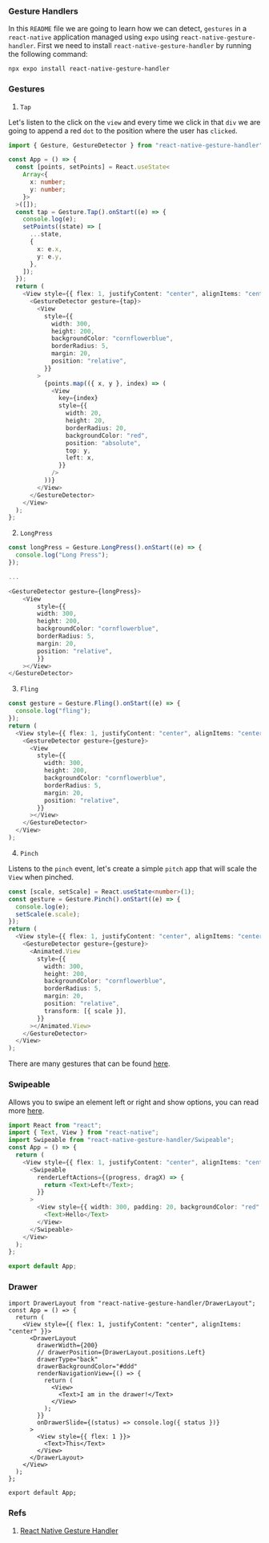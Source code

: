 ### Gesture Handlers

In this `README` file we are going to learn how we can detect, `gestures` in a `react-native` application managed using `expo` using `react-native-gesture-handler`. First we need to install `react-native-gesture-handler` by running the following command:

```shell
npx expo install react-native-gesture-handler
```

### Gestures

1. `Tap`

Let's listen to the click on the `view` and every time we click in that `div` we are going to append a red `dot` to the position where the user has `clicked`.

```ts
import { Gesture, GestureDetector } from "react-native-gesture-handler";

const App = () => {
  const [points, setPoints] = React.useState<
    Array<{
      x: number;
      y: number;
    }>
  >([]);
  const tap = Gesture.Tap().onStart((e) => {
    console.log(e);
    setPoints((state) => [
      ...state,
      {
        x: e.x,
        y: e.y,
      },
    ]);
  });
  return (
    <View style={{ flex: 1, justifyContent: "center", alignItems: "center" }}>
      <GestureDetector gesture={tap}>
        <View
          style={{
            width: 300,
            height: 200,
            backgroundColor: "cornflowerblue",
            borderRadius: 5,
            margin: 20,
            position: "relative",
          }}
        >
          {points.map(({ x, y }, index) => (
            <View
              key={index}
              style={{
                width: 20,
                height: 20,
                borderRadius: 20,
                backgroundColor: "red",
                position: "absolute",
                top: y,
                left: x,
              }}
            />
          ))}
        </View>
      </GestureDetector>
    </View>
  );
};
```

2. `LongPress`

```ts
const longPress = Gesture.LongPress().onStart((e) => {
  console.log("Long Press");
});

...

<GestureDetector gesture={longPress}>
    <View
        style={{
        width: 300,
        height: 200,
        backgroundColor: "cornflowerblue",
        borderRadius: 5,
        margin: 20,
        position: "relative",
        }}
    ></View>
</GestureDetector>
```

3. `Fling`

```ts
const gesture = Gesture.Fling().onStart((e) => {
  console.log("fling");
});
return (
  <View style={{ flex: 1, justifyContent: "center", alignItems: "center" }}>
    <GestureDetector gesture={gesture}>
      <View
        style={{
          width: 300,
          height: 200,
          backgroundColor: "cornflowerblue",
          borderRadius: 5,
          margin: 20,
          position: "relative",
        }}
      ></View>
    </GestureDetector>
  </View>
);
```

4. `Pinch`

Listens to the `pinch` event, let's create a simple `pitch` app that will scale the `View` when pinched.

```ts
const [scale, setScale] = React.useState<number>(1);
const gesture = Gesture.Pinch().onStart((e) => {
  console.log(e);
  setScale(e.scale);
});
return (
  <View style={{ flex: 1, justifyContent: "center", alignItems: "center" }}>
    <GestureDetector gesture={gesture}>
      <Animated.View
        style={{
          width: 300,
          height: 200,
          backgroundColor: "cornflowerblue",
          borderRadius: 5,
          margin: 20,
          position: "relative",
          transform: [{ scale }],
        }}
      ></Animated.View>
    </GestureDetector>
  </View>
);
```

There are many gestures that can be found [here](https://docs.swmansion.com/react-native-gesture-handler/docs/api/gestures/pinch-gesture).

### Swipeable

Allows you to swipe an element left or right and show options, you can read more [here](https://docs.swmansion.com/react-native-gesture-handler/docs/api/components/swipeable).

```ts
import React from "react";
import { Text, View } from "react-native";
import Swipeable from "react-native-gesture-handler/Swipeable";
const App = () => {
  return (
    <View style={{ flex: 1, justifyContent: "center", alignItems: "center" }}>
      <Swipeable
        renderLeftActions={(progress, dragX) => {
          return <Text>Left</Text>;
        }}
      >
        <View style={{ width: 300, padding: 20, backgroundColor: "red" }}>
          <Text>Hello</Text>
        </View>
      </Swipeable>
    </View>
  );
};

export default App;
```

### Drawer

```tsx
import DrawerLayout from "react-native-gesture-handler/DrawerLayout";
const App = () => {
  return (
    <View style={{ flex: 1, justifyContent: "center", alignItems: "center" }}>
      <DrawerLayout
        drawerWidth={200}
        // drawerPosition={DrawerLayout.positions.Left}
        drawerType="back"
        drawerBackgroundColor="#ddd"
        renderNavigationView={() => {
          return (
            <View>
              <Text>I am in the drawer!</Text>
            </View>
          );
        }}
        onDrawerSlide={(status) => console.log({ status })}
      >
        <View style={{ flex: 1 }}>
          <Text>This</Text>
        </View>
      </DrawerLayout>
    </View>
  );
};

export default App;
```

### Refs

1. [React Native Gesture Handler](https://docs.swmansion.com/react-native-gesture-handler/docs/api/gestures/pinch-gesture)
